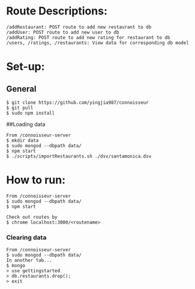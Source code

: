 # Route Descriptions:

```
/addRestaurant: POST route to add new restaurant to db
/addUser: POST route to add new user to db
/addRating: POST route to add new rating for restaurant to db
/users, /ratings, /restaurants: View data for corresponding db model
```

# Set-up:
## General
```
$ git clone https://github.com/yingjia987/connoisseur
$ git pull
$ sudo npm install
```

##Loading data
```
From /connoisseur-server
$ mkdir data
$ sudo mongod --dbpath data/
$ npm start
$ ./scripts/importRestaurants.sh ./dsv/santamonica.dsv
```

# How to run:
```
From /connoisseur-server
$ sudo mongod --dbpath data/
$ npm start

Check out routes by 
$ chrome localhost:3000/<routename>
```

### Clearing data
```
From /connoisseur-server
$ sudo mongod --dbpath data/
In another tab...
$ mongo
> use gettingstarted
> db.restaurants.drop();
> exit
```

